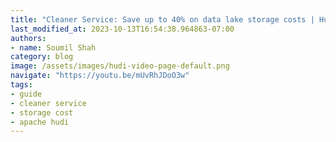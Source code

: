 ```yaml
---
title: "Cleaner Service: Save up to 40% on data lake storage costs | Hudi Labs"
last_modified_at: 2023-10-13T16:54:38.964863-07:00
authors:
- name: Soumil Shah
category: blog
image: /assets/images/hudi-video-page-default.png
navigate: "https://youtu.be/mUvRhJDoO3w"
tags:
- guide
- cleaner service
- storage cost
- apache hudi
---
```

